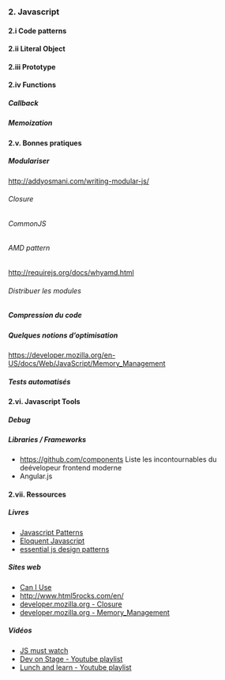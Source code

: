### 2. Javascript
#### 2.i Code patterns
#### 2.ii Literal Object
#### 2.iii Prototype
#### 2.iv Functions
##### Callback
##### Memoization

#### 2.v. Bonnes pratiques
##### Modulariser
http://addyosmani.com/writing-modular-js/

###### Closure
###### CommonJS
###### AMD pattern
http://requirejs.org/docs/whyamd.html

###### Distribuer les modules 

##### Compression du code
##### Quelques notions d’optimisation
https://developer.mozilla.org/en-US/docs/Web/JavaScript/Memory_Management

##### Tests automatisés

#### 2.vi. Javascript Tools
##### Debug
##### Libraries / Frameworks
- https://github.com/components Liste les incontournables du deévelopeur frontend moderne
- Angular.js



#### 2.vii. Ressources

##### Livres
* [Javascript Patterns](http://shop.oreilly.com/product/9780596806767.do)
* [Eloquent Javascript](http://search.oreilly.com/?q=eloquent+javascript)
* [essential js design patterns](http://addyosmani.com/resources/essentialjsdesignpatterns/book/)

##### Sites web
* [Can I Use](http://caniuse.com/)
* http://www.html5rocks.com/en/
* [developer.mozilla.org - Closure](https://developer.mozilla.org/en-US/docs/Web/JavaScript/Closures)
* [developer.mozilla.org - Memory_Management](https://developer.mozilla.org/en-US/docs/Web/JavaScript/Memory_Management)

##### Vidéos
* [JS must watch](https://github.com/bolshchikov/js-must-watch)
* [Dev on Stage - Youtube playlist](https://www.youtube.com/playlist?list=PL8l7YtFPKywaQ_VhZSeElM8D1JWpJKtKV)
* [Lunch and learn - Youtube playlist](https://www.youtube.com/playlist?list=PL8l7YtFPKywYaDTg7yFDytHBX-BpH8cDM)
